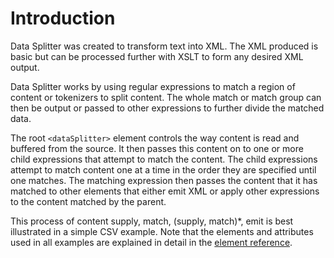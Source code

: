 # Introduction

Data Splitter was created to transform text into XML. The XML produced is basic but can be processed further with XSLT to form any desired XML output.

Data Splitter works by using regular expressions to match a region of content or tokenizers to split content. The whole match or match group can then be output or passed to other expressions to further divide the matched data.

The root `<dataSplitter>` element controls the way content is read and buffered from the source. It then passes this content on to one or more child expressions that attempt to match the content. The child expressions attempt to match content one at a time in the order they are specified until one matches. The matching expression then passes the content that it has matched to other elements that either emit XML or apply other expressions to the content matched by the parent.

This process of content supply, match, (supply, match)*, emit is best illustrated in a simple CSV example. Note that the elements and attributes used in all examples are explained in detail in the [element reference](2-0-element-reference.md).